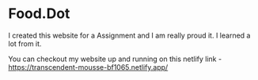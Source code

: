 # Food.Dot

I created this website for a Assignment and I am really proud it. I learned a lot from it.

You can checkout my website up and running on this netlify link - https://transcendent-mousse-bf1065.netlify.app/
